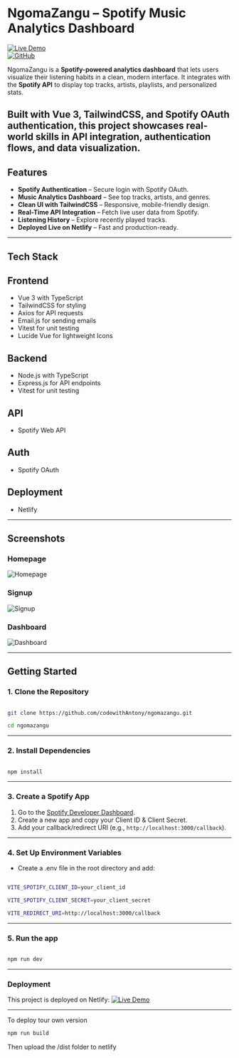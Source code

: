 # NgomaZangu – Spotify Music Analytics Dashboard  

[![Live Demo](https://img.shields.io/badge/Demo-Live-green?style=flat&logo=netlify)](https://ngomazangu.netlify.app)  
[![GitHub](https://img.shields.io/badge/Repo-codewithAntony/ngomazangu-blue?style=flat&logo=github)](https://github.com/codewithAntony/ngomazangu)  

NgomaZangu is a **Spotify-powered analytics dashboard** that lets users visualize their listening habits in a clean, modern interface. It integrates with the **Spotify API** to display top tracks, artists, playlists, and personalized stats.  

Built with **Vue 3**, **TailwindCSS**, and **Spotify OAuth authentication**, this project showcases real-world skills in API integration, authentication flows, and data visualization.
---

## Features  

- **Spotify Authentication** – Secure login with Spotify OAuth.  
- **Music Analytics Dashboard** – See top tracks, artists, and genres.  
- **Clean UI with TailwindCSS** – Responsive, mobile-friendly design.  
- **Real-Time API Integration** – Fetch live user data from Spotify.  
- **Listening History** – Explore recently played tracks.  
- **Deployed Live on Netlify** – Fast and production-ready.  

---

## Tech Stack  

## Frontend
- Vue 3 with TypeScript
- TailwindCSS for styling
- Axios for API requests
- Email.js for sending emails
- Vitest for unit testing
- Lucide Vue for lightweight Icons
## Backend
- Node.js with TypeScript
- Express.js for API endpoints
- Vitest for unit testing
## API
- Spotify Web API
## Auth
- Spotify OAuth
## Deployment
- Netlify 

---

## Screenshots  

### Homepage

![Homepage](./public/assets/ngomazanguss.png)


### Signup

![Signup](./public/assets/ngomazangusignup.png)


### Dashboard

![Dashboard](./public/assets/ngomazangudashboard.png) 


---

## Getting Started  

### 1. Clone the Repository  
```bash

git clone https://github.com/codewithAntony/ngomazangu.git

cd ngomazangu

```
---

### 2. Install Dependencies 
```bash

npm install

```
---
### 3. Create a Spotify App
1. Go to the [Spotify Developer Dashboard](https://developer.spotify.com/dashboard/applications).
2. Create a new app and copy your Client ID & Client Secret.
3. Add your callback/redirect URI (e.g., `http://localhost:3000/callback`).

---
### 4. Set Up Environment Variables
- Create a .env file in the root directory and add:
```bash

VITE_SPOTIFY_CLIENT_ID=your_client_id

VITE_SPOTIFY_CLIENT_SECRET=your_client_secret

VITE_REDIRECT_URI=http://localhost:3000/callback

```
---

### 5. Run the app
```bash

npm run dev

```

---

### Deployment
This project is deployed on Netlify:
[![Live Demo](https://img.shields.io/badge/Demo-Live-green?style=flat&logo=netlify)](https://ngomazangu.netlify.app) 

---

To deploy tour own version
```bash
npm run build
```
Then upload the /dist folder to netlify





